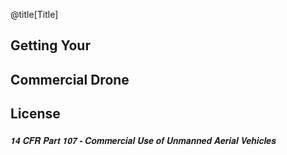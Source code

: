 <!-- .slide: data-background-image="/assets/img/bg_1.png" data-background-size="cover" -->

@title[Title]

## Getting Your
## Commercial Drone
## License

##### <span style="font-family:Helvetica Neue; font-weight:bold">14 CFR Part 107 - Commercial Use of Unmanned Aerial Vehicles</span>
